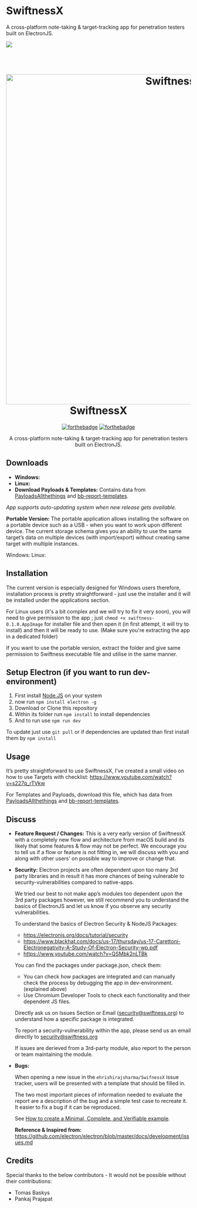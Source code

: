 # SwiftnessX
A cross-platform note-taking & target-tracking app for penetration testers built on ElectronJS.



![](https://image.ibb.co/hJPgxf/checklist-view.png)


<h1 align="center">
  <br>
  <img src="https://image.ibb.co/hJPgxf/checklist-view.png" alt="SwiftnessX" width="900"></a>
  <br>
  SwiftnessX
  <br>
</h1>

<div align="center">

[![forthebadge](https://forthebadge.com/images/badges/made-with-javascript.svg)](https://forthebadge.com) [![forthebadge](https://forthebadge.com/images/badges/winter-is-coming.svg)](https://forthebadge.com)

</div>

<p align="center">A cross-platform note-taking & target-tracking app for penetration testers built on ElectronJS.</p>



## Downloads

- **Windows:** 
- **Linux:** 
- **Download Payloads & Templates:** Contains data from [PayloadsAllthethings](https://github.com/swisskyrepo/PayloadsAllTheThings) and [bb-report-templates](https://github.com/gwen001/bb-reports-templates).

*App supports auto-updating system when new release gets available.*

**Portable Version:** The portable application allows installing the software on a portable device such as a USB - when you want to work upon different device. The current storage schema gives you an ability to use the same target’s data on multiple devices (with import/export) without creating same target with multiple instances. 

Windows: 
Linux:


## Installation

The current version is especially designed for Windows users therefore, installation process is pretty straightforward - just use the installer and it will be installed under the applications section.

For Linux users (it's a bit complex and we will try to fix it very soon), you will need to give permission to the app ; just `chmod +x swiftness-0.1.0.AppImage` for installer file and then open it (in first attempt, it will try to install) and then it will be ready to use. (Make sure you're extracting the app in a dedicated folder)

If you want to use the portable version, extract the folder and give same permission to Swiftness executable file and utilise in the same manner.


## Setup Electron (if you want to run dev-environment)


1. First install [Node.JS](https://nodejs.org/en/download/) on your system
2. now run `npm install electron -g`
3. Download or Clone this repository
4. Within its folder run `npm install` to install dependencies
5. And to run use `npm run dev`

To update just use `git pull` or if dependencies are updated than first install them by `npm install`


## Usage

It’s pretty straightforward to use SwiftnessX, I’ve created a small video on how to use Targets with checklist: https://www.youtube.com/watch?v=s227q_rTVkw

For Templates and Payloads, download this file, which has data from [PayloadsAllthethings](https://github.com/swisskyrepo/PayloadsAllTheThings) and [bb-report-templates](https://github.com/gwen001/bb-reports-templates).


## Discuss


- **Feature Request / Changes:** This is a very early version of SwiftnessX with a completely new flow and architecture from macOS build and its likely that some features & flow may not be perfect. We encourage you to tell us if a flow or feature is not fitting in, we will discuss with you and along with other users’ on possible way to improve or change that. 

  
- **Security:** Electron projects are often dependent upon too many 3rd party libraries and in result it has more chances of being vulnerable to security-vulnerabilities compared to native-apps.


  We tried our best to not make app’s modules too dependent upon the 3rd party packages however, we still recommend you to understand the basics of ElectronJS and let us know if you observe any security vulnerabilities.


  To understand the basics of Electron Security & NodeJS Packages:


  - https://electronjs.org/docs/tutorial/security
  - https://www.blackhat.com/docs/us-17/thursday/us-17-Carettoni-Electronegativity-A-Study-Of-Electron-Security-wp.pdf
  - https://www.youtube.com/watch?v=QSMbk2nLTBk


  You can find the packages under package.json, check them:


  - You can check how packages are integrated and can manually check the process by debugging the app in dev-environment. (explained above)
  - Use Chromium Developer Tools to check each functionality and their dependent JS files.


  Directly ask us on Issues Section or Email (security@swiftness.org) to understand how a specific package is integrated. 


  To report a security-vulnerability within the app, please send us an email directly to security@swiftness.org


  If issues are derieved from a 3rd-party module, also report to the person or team maintaining the module. 
  
- **Bugs:**


  When opening a new issue in the `ehrishirajsharma/SwifnessX` issue tracker, users will be presented with a template that should be filled in.


  The two most important pieces of information needed to evaluate the report are a description of the bug and a simple test case to recreate it. It easier to fix a bug if it can be reproduced.


  See [How to create a Minimal, Complete, and Verifiable example](https://stackoverflow.com/help/mcve).
  
  **Reference & Inspired from:** https://github.com/electron/electron/blob/master/docs/development/issues.md


## Credits

Special thanks to the below contributors - It would not be possible without their contributions:


- Tomas Baskys
- Pankaj Prajapat

